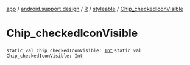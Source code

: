 [app](../../../index.md) / [android.support.design](../../index.md) / [R](../index.md) / [styleable](index.md) / [Chip_checkedIconVisible](./-chip_checked-icon-visible.md)

# Chip_checkedIconVisible

`static val Chip_checkedIconVisible: `[`Int`](https://kotlinlang.org/api/latest/jvm/stdlib/kotlin/-int/index.html)
`static val Chip_checkedIconVisible: `[`Int`](https://kotlinlang.org/api/latest/jvm/stdlib/kotlin/-int/index.html)